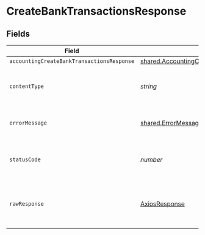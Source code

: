 # CreateBankTransactionsResponse


## Fields

| Field                                                                                                                     | Type                                                                                                                      | Required                                                                                                                  | Description                                                                                                               |
| ------------------------------------------------------------------------------------------------------------------------- | ------------------------------------------------------------------------------------------------------------------------- | ------------------------------------------------------------------------------------------------------------------------- | ------------------------------------------------------------------------------------------------------------------------- |
| `accountingCreateBankTransactionsResponse`                                                                                | [shared.AccountingCreateBankTransactionsResponse](../../../sdk/models/shared/accountingcreatebanktransactionsresponse.md) | :heavy_minus_sign:                                                                                                        | Success                                                                                                                   |
| `contentType`                                                                                                             | *string*                                                                                                                  | :heavy_check_mark:                                                                                                        | HTTP response content type for this operation                                                                             |
| `errorMessage`                                                                                                            | [shared.ErrorMessage](../../../sdk/models/shared/errormessage.md)                                                         | :heavy_minus_sign:                                                                                                        | The request made is not valid.                                                                                            |
| `statusCode`                                                                                                              | *number*                                                                                                                  | :heavy_check_mark:                                                                                                        | HTTP response status code for this operation                                                                              |
| `rawResponse`                                                                                                             | [AxiosResponse](https://axios-http.com/docs/res_schema)                                                                   | :heavy_minus_sign:                                                                                                        | Raw HTTP response; suitable for custom response parsing                                                                   |